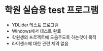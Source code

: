 # 학원 실습용 test 프로그램
* YDLidar 테스트 프로그램
* Windows에서 테스트 완료
* 학원생의 프로젝트에 도움주도록 하는것이 목적
* 라이센스에 대한 관련 제약 없음

